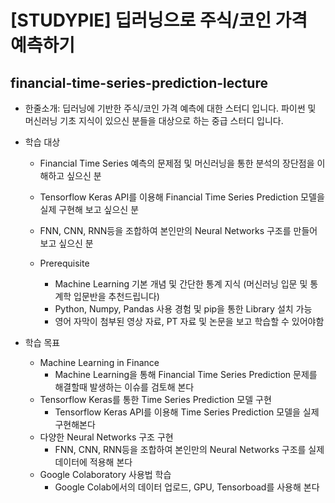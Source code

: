 # [STUDYPIE] 딥러닝으로 주식/코인 가격 예측하기
## financial-time-series-prediction-lecture

- 한줄소개: 딥러닝에 기반한 주식/코인 가격 예측에 대한 스터디 입니다. 파이썬 및 머신러닝 기초 지식이 있으신 분들을 대상으로 하는 중급 스터디 입니다.

- 학습 대상
    - Financial Time Series 예측의 문제점 및 머신러닝을 통한 분석의 장단점을 이해하고 싶으신 분
    - Tensorflow Keras API를 이용해 Financial Time Series Prediction 모델을 실제 구현해 보고 싶으신 분
    - FNN, CNN, RNN등을 조합하여 본인만의 Neural Networks 구조를 만들어 보고 싶으신 분

    - Prerequisite
        - Machine Learning 기본 개념 및 간단한 통계 지식 (머신러닝 입문 및 통계학 입문반을 추천드립니다)
        - Python, Numpy, Pandas 사용 경험 및 pip을 통한 Library 설치 가능
        - 영어 자막이 첨부된 영상 자료, PT 자료 및 논문을 보고 학습할 수 있어야함

- 학습 목표
    - Machine Learning in Finance
        - Machine Learning을 통해 Financial Time Series Prediction 문제를 해결할때 발생하는 이슈를 검토해 본다
    - Tensorflow Keras를 통한 Time Series Prediction 모델 구현
        - Tensorflow Keras API를 이용해 Time Series Prediction 모델을 실제 구현해본다
    - 다양한 Neural Networks 구조 구현
        - FNN, CNN, RNN등을 조합하여 본인만의 Neural Networks 구조를 실제 데이터에 적용해 본다
    - Google Colaboratory 사용법 학습
        - Google Colab에서의 데이터 업로드, GPU, Tensorboad를 사용해 본다